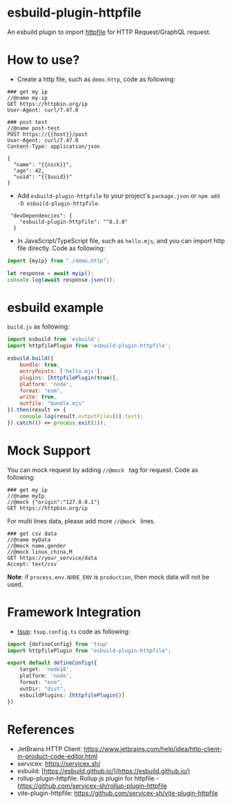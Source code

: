 esbuild-plugin-httpfile
==================================
An esbuild plugin to import [httpfile](https://www.jetbrains.com/help/idea/http-client-in-product-code-editor.html) for HTTP Request/GraphQL request.

# How to use?

* Create a http file, such as `demo.http`, code as following:

```
### get my ip
//@name my-ip
GET https://httpbin.org/ip
User-Agent: curl/7.47.0

### post test
//@name post-test
POST https://{{host}}/post
User-Agent: curl/7.47.0
Content-Type: application/json

{
  "name": "{{nick}}",
  "age": 42,
  "uuid": "{{$uuid}}"
}
```

* Add `esbuild-plugin-httpfile` to your project's `package.json` or `npm add -D esbuild-plugin-httpfile`.

```
 "devDependencies": {
    "esbuild-plugin-httpfile": "^0.3.0"
  }
```

* In JavaScript/TypeScript file, such as `hello.mjs`, and you can import http file directly. Code as following:

```javascript
import {myip} from "./demo.http";

let response = await myip();
console.log(await response.json());
```

# esbuild example

`build.js` as following:

```javascript
import esbuild from 'esbuild';
import httpfilePlugin from 'esbuild-plugin-httpfile';

esbuild.build({
    bundle: true,
    entryPoints: ['hello.mjs'],
    plugins: [httpfilePlugin(true)],
    platform: 'node',
    format: "esm",
    write: true,
    outfile: "bundle.mjs"
}).then(result => {
    console.log(result.outputFiles[0].text);
}).catch(() => process.exit(1));
```

# Mock Support

You can mock request by adding `//@mock ` tag for request. Code as following:

```
### get my ip
//@name myIp
//@mock {"origin":"127.0.0.1"}
GET https://httpbin.org/ip
```

For multi lines data, please add more `//@mock ` lines.

```
### get csv data
//@name myData
//@mock name,gender
//@mock linux_china,M
GET https://your_service/data
Accept: text/csv
```

**Note**: if `process.env.NODE_ENV` is `production`, then mock data will not be used.

# Framework Integration

* [tsup](https://tsup.egoist.dev/): `tsup.config.ts` code as following:

```typescript
import {defineConfig} from 'tsup'
import httpfilePlugin from "esbuild-plugin-httpfile";

export default defineConfig({
    target: 'node18',
    platform: 'node',
    format: "esm",
    outDir: "dist",
    esbuildPlugins: [httpfilePlugin()]
})
```

# References

* JetBrains HTTP Client: https://www.jetbrains.com/help/idea/http-client-in-product-code-editor.html
* servicex: https://servicex.sh/
* esbuild: [https://esbuild.github.io/](https://esbuild.github.io/)
* rollup-plugin-httpfile: Rollup.js plugin for httpfile - https://github.com/servicex-sh/rollup-plugin-httpfile
* vite-plugin-httpfile: https://github.com/servicex-sh/vite-plugin-httpfile
